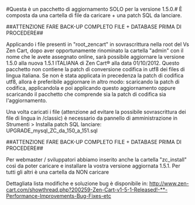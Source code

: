 #Questa è un pacchetto di aggiornamento SOLO per la versione 1.5.0.#
È composta da una cartella di file da caricare + una patch SQL da lanciare.

##ATTENZIONE FARE BACK-UP COMPLETO FILE + DATABASE PRIMA DI PROCEDERE##

Applicando i file presenti in "root_zencart" in sovrascrittura nella root del Vs Zen Cart, dopo aver opportunamente rinominato la cartella "admin" con il nome che le avete assegnato online, sarà possibile aggiornare la versione 1.5.0 alla nuova 1.5.1 ITALIANA di Zen Cart® alla data 01/10/2012. Questo pacchetto non contiene la patch di conversione codifica in utf8 dei files di lingua italiana. Se non è stata applicata in precedenza la patch di codifica utf8, allora è preferibile aggiornare in altro modo: scaricando la patch di codifica, applicandola e poi applicando questo aggiornamento oppure scaricando il pacchetto che comprende sia la patch di codifica sia l'aggiornamento.  

Una volta caricati i file (attenzione ad evitare la possibile sovrascrittura dei file di lingua in /classic) è necessario da pannello di amministrazione in Strumenti > Installa patch SQL lanciare:
UPGRADE_mysql_ZC_da_150_a_151.sql

##ATTENZIONE FARE BACK-UP COMPLETO FILE + DATABASE PRIMA DI PROCEDERE##

Per webmaster / sviluppatori abbiamo inserito anche la cartella "zc_install" così da poter caricare e installare la vostra versione aggiornata 1.5.1. Per tutti gli altri è una cartella da NON caricare

Dettagliata lista modifiche e soluzione bug è disponibile in:
http://www.zen-cart.com/showthread.php?200259-Zen-Cart-v1-5-1-Released!-**-Performance-Improvements-Bug-Fixes-etc



